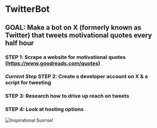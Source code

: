 # TwitterBot

## GOAL: Make a bot on X (formerly known as Twitter) that tweets motivational quotes   every half hour

### STEP 1: Scrape a website for motivational quotes (https://www.goodreads.com/quotes)

### *Current Step* STEP 2: Create a developer account on X & a script for tweeting

### STEP 3: Research how to drive up reach on tweets

### STEP 4: Look at hosting options

![Inspirational Sunrise!](/assets/images/san-juan-mountains.jpg)